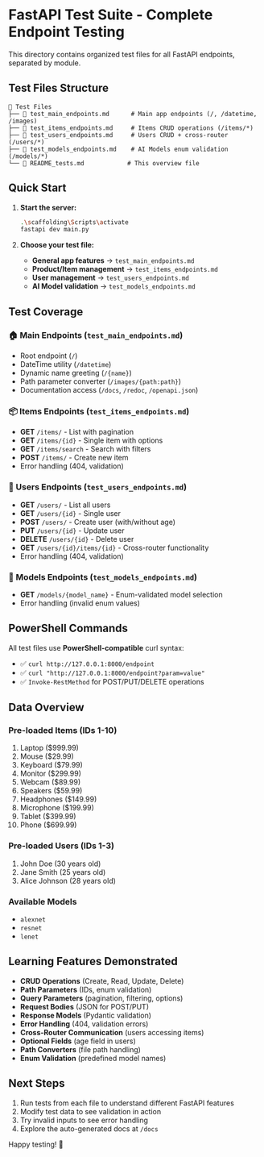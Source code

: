 # FastAPI Test Suite - Complete Endpoint Testing

This directory contains organized test files for all FastAPI endpoints, separated by module.

## Test Files Structure

```
📁 Test Files
├── 📄 test_main_endpoints.md      # Main app endpoints (/, /datetime, /images)
├── 📄 test_items_endpoints.md     # Items CRUD operations (/items/*)
├── 📄 test_users_endpoints.md     # Users CRUD + cross-router (/users/*)
├── 📄 test_models_endpoints.md    # AI Models enum validation (/models/*)
└── 📄 README_tests.md            # This overview file
```

## Quick Start

1. **Start the server:**

   ```bash
   .\scaffolding\Scripts\activate
   fastapi dev main.py
   ```

2. **Choose your test file:**
   - **General app features** → `test_main_endpoints.md`
   - **Product/Item management** → `test_items_endpoints.md`
   - **User management** → `test_users_endpoints.md`
   - **AI Model validation** → `test_models_endpoints.md`

## Test Coverage

### 🏠 Main Endpoints (`test_main_endpoints.md`)

- Root endpoint (`/`)
- DateTime utility (`/datetime`)
- Dynamic name greeting (`/{name}`)
- Path parameter converter (`/images/{path:path}`)
- Documentation access (`/docs`, `/redoc`, `/openapi.json`)

### 📦 Items Endpoints (`test_items_endpoints.md`)

- **GET** `/items/` - List with pagination
- **GET** `/items/{id}` - Single item with options
- **GET** `/items/search` - Search with filters
- **POST** `/items/` - Create new item
- Error handling (404, validation)

### 👥 Users Endpoints (`test_users_endpoints.md`)

- **GET** `/users/` - List all users
- **GET** `/users/{id}` - Single user
- **POST** `/users/` - Create user (with/without age)
- **PUT** `/users/{id}` - Update user
- **DELETE** `/users/{id}` - Delete user
- **GET** `/users/{id}/items/{id}` - Cross-router functionality
- Error handling (404, validation)

### 🤖 Models Endpoints (`test_models_endpoints.md`)

- **GET** `/models/{model_name}` - Enum-validated model selection
- Error handling (invalid enum values)

## PowerShell Commands

All test files use **PowerShell-compatible** curl syntax:

- ✅ `curl http://127.0.0.1:8000/endpoint`
- ✅ `curl "http://127.0.0.1:8000/endpoint?param=value"`
- ✅ `Invoke-RestMethod` for POST/PUT/DELETE operations

## Data Overview

### Pre-loaded Items (IDs 1-10)

1. Laptop ($999.99)
2. Mouse ($29.99)
3. Keyboard ($79.99)
4. Monitor ($299.99)
5. Webcam ($89.99)
6. Speakers ($59.99)
7. Headphones ($149.99)
8. Microphone ($199.99)
9. Tablet ($399.99)
10. Phone ($699.99)

### Pre-loaded Users (IDs 1-3)

1. John Doe (30 years old)
2. Jane Smith (25 years old)
3. Alice Johnson (28 years old)

### Available Models

- `alexnet`
- `resnet`
- `lenet`

## Learning Features Demonstrated

- **CRUD Operations** (Create, Read, Update, Delete)
- **Path Parameters** (IDs, enum validation)
- **Query Parameters** (pagination, filtering, options)
- **Request Bodies** (JSON for POST/PUT)
- **Response Models** (Pydantic validation)
- **Error Handling** (404, validation errors)
- **Cross-Router Communication** (users accessing items)
- **Optional Fields** (age field in users)
- **Path Converters** (file path handling)
- **Enum Validation** (predefined model names)

## Next Steps

1. Run tests from each file to understand different FastAPI features
2. Modify test data to see validation in action
3. Try invalid inputs to see error handling
4. Explore the auto-generated docs at `/docs`

Happy testing! 🚀
